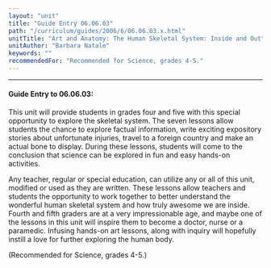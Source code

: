 ```yaml
---
layout: "unit"
title: "Guide Entry 06.06.03"
path: "/curriculum/guides/2006/6/06.06.03.x.html"
unitTitle: "Art and Anatomy: The Human Skeletal System: Inside and Out"
unitAuthor: "Barbara Natale"
keywords: ""
recommendedFor: "Recommended for Science, grades 4-5."
---
```

<body>
<hr/>
 <h4>
  Guide Entry to 06.06.03:
 </h4>
 <p>
  This unit will provide students in grades four and five with this special opportunity to explore the skeletal system. The seven lessons allow students the chance to explore factual information, write exciting expository stories about unfortunate injuries, travel to a foreign country and make an actual bone to display. During these lessons, students will come to the conclusion that science can be explored in fun and easy hands-on activities.
 </p>
<p>
  Any teacher, regular or special education, can utilize any or all of this unit, modified or used as they are written. These lessons allow teachers and students the opportunity to work together to better understand the wonderful human skeletal system and how truly awesome we are inside. Fourth and fifth graders are at a very impressionable age, and maybe one of the lessons in this unit will inspire them to become a doctor, nurse or a paramedic. Infusing hands-on art lessons, along with inquiry will hopefully instill a love for further exploring the human body.
 </p>
<p>
  (Recommended for Science, grades 4-5.)
 </p>

</body>